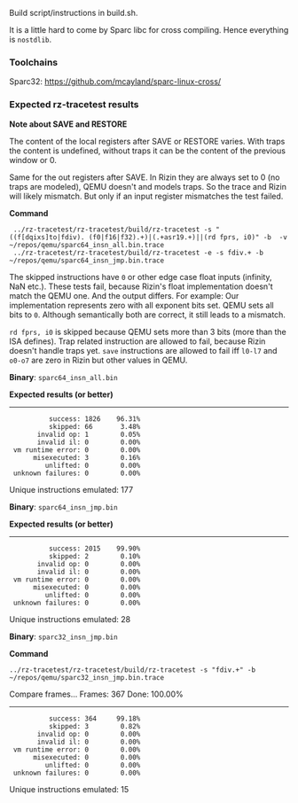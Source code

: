 Build script/instructions in build.sh.

It is a little hard to come by Sparc libc for cross compiling.
Hence everything is `nostdlib`.

### Toolchains

Sparc32: https://github.com/mcayland/sparc-linux-cross/

### Expected rz-tracetest results

**Note about SAVE and RESTORE**

The content of the local registers after SAVE or RESTORE varies.
With traps the content is undefined, without traps it can be the content
of the previous window or 0.

Same for the out registers after SAVE.
In Rizin they are always set to 0 (no traps are modeled),
QEMU doesn't and models traps.
So the trace and Rizin will likely mismatch.
But only if an input register mismatches the test failed.

**Command**

```
 ../rz-tracetest/rz-tracetest/build/rz-tracetest -s "((f[dqixs]to|fdiv). (f0|f16|f32).+)|(.+asr19.+)||(rd fprs, i0)" -b  -v ~/repos/qemu/sparc64_insn_all.bin.trace
 ../rz-tracetest/rz-tracetest/build/rz-tracetest -e -s fdiv.+ -b ~/repos/qemu/sparc64_insn_jmp.bin.trace
```

The skipped instructions have `0` or other edge case float inputs (infinity, NaN etc.).
These tests fail, because Rizin's float implementation doesn't match the QEMU one.
And the output differs.
For example:
Our implementation represents zero with all exponent bits set.
QEMU sets all bits to `0`. Although semantically both are correct, it still leads to a mismatch.

`rd fprs, i0` is skipped because QEMU sets more than 3 bits (more than the ISA defines).
Trap related instruction are allowed to fail, because Rizin doesn't handle traps yet.
`save` instructions are allowed to fail iff `l0-l7` and `o0-o7` are zero in Rizin but other values in QEMU.

**Binary**: `sparc64_insn_all.bin`

**Expected results (or better)**

--------------------------------------
              success: 1826    96.31%
              skipped: 66       3.48%
           invalid op: 1        0.05%
           invalid il: 0        0.00%
     vm runtime error: 0        0.00%
          misexecuted: 3        0.16%
             unlifted: 0        0.00%
     unknown failures: 0        0.00%

Unique instructions emulated: 177

**Binary**: `sparc64_insn_jmp.bin`

**Expected results (or better)**

--------------------------------------
              success: 2015    99.90%
              skipped: 2        0.10%
           invalid op: 0        0.00%
           invalid il: 0        0.00%
     vm runtime error: 0        0.00%
          misexecuted: 0        0.00%
             unlifted: 0        0.00%
     unknown failures: 0        0.00%

Unique instructions emulated: 28


**Binary**: `sparc32_insn_jmp.bin`


**Command**

```
../rz-tracetest/rz-tracetest/build/rz-tracetest -s "fdiv.+" -b ~/repos/qemu/sparc32_insn_jmp.bin.trace
```

Compare frames...
Frames: 367 Done: 100.00%

--------------------------------------
              success: 364     99.18%
              skipped: 3        0.82%
           invalid op: 0        0.00%
           invalid il: 0        0.00%
     vm runtime error: 0        0.00%
          misexecuted: 0        0.00%
             unlifted: 0        0.00%
     unknown failures: 0        0.00%

Unique instructions emulated: 15
